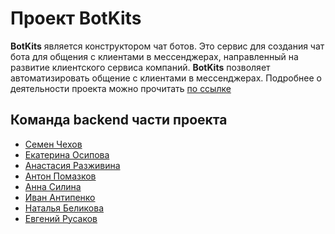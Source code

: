 # Проект BotKits

**BotKits** является конструктором чат ботов. Это сервис для создания чат бота для общения с клиентами в мессенджерах, направленный на развитие клиентского сервиса компаний.
**BotKits** позволяет автоматизировать общение с клиентами в мессенджерах. Подробнее о деятельности проекта можно прочитать [по ссылке](https://botkits.ru/)

## Команда backend части проекта

- [Семен Чехов](https://github.com/JustSimon01)
- [Екатерина Осипова](https://github.com/kur0yuki)
- [Анастасия Разживина](https://github.com/Virshinia)
- [Антон Помазков](https://github.com/pomazkovanton)
- [Анна Силина](https://github.com/annasilina)
- [Иван Антипенко](https://github.com/Ivan-Antipenko)
- [Наталья Беликова](https://github.com/pblHbKa)
- [Евгений Русаков](https://github.com/Shoomec74)
